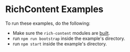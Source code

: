 # RichContent Examples

To run these examples, do the following:

- Make sure the `rich-content` modules are [built](https://github.com/wix-incubator/rich-content/blob/master/README.md#run-locally).
- run `npm run bootstrap` inside the example's directory.
- run `npm start` inside the example's directory.
